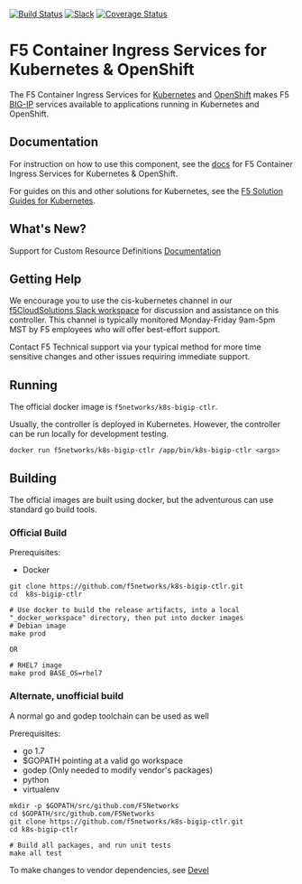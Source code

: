 [![Build Status](https://travis-ci.org/F5Networks/k8s-bigip-ctlr.svg?branch=master)](https://travis-ci.org/F5Networks/k8s-bigip-ctlr) [![Slack](https://f5cloudsolutions.herokuapp.com/badge.svg)](https://f5cloudsolutions.herokuapp.com) [![Coverage Status](https://coveralls.io/repos/github/F5Networks/k8s-bigip-ctlr/badge.svg?branch=HEAD)](https://coveralls.io/github/F5Networks/k8s-bigip-ctlr?branch=HEAD)

F5 Container Ingress Services for Kubernetes & OpenShift
========================================================

The F5 Container Ingress Services for [Kubernetes](http://kubernetes.io/) and [OpenShift](https://www.openshift.com/) makes F5 [BIG-IP](https://www.f5.com/products/big-ip-services) services available to applications running in Kubernetes and OpenShift.

Documentation
-------------

For instruction on how to use this component, see the
[docs](http://clouddocs.f5.com/products/connectors/k8s-bigip-ctlr/latest/)
for F5 Container Ingress Services for Kubernetes & OpenShift.

For guides on this and other solutions for Kubernetes, see the
[F5 Solution Guides for Kubernetes](http://clouddocs.f5.com/containers/latest/kubernetes).

What's New?
-----------
Support for Custom Resource Definitions [Documentation](https://github.com/F5Networks/k8s-bigip-ctlr/tree/master/docs/_static/config_examples/crd/CustomResource.md)

Getting Help
------------

We encourage you to use the cis-kubernetes channel in our [f5CloudSolutions Slack workspace](https://f5cloudsolutions.herokuapp.com/) for discussion and assistance on this
controller. This channel is typically monitored Monday-Friday 9am-5pm MST by F5
employees who will offer best-effort support.

Contact F5 Technical support via your typical method for more time sensitive
changes and other issues requiring immediate support.


Running
-------

The official docker image is `f5networks/k8s-bigip-ctlr`.

Usually, the controller is deployed in Kubernetes. However, the controller can be run locally for development testing.

```shell
docker run f5networks/k8s-bigip-ctlr /app/bin/k8s-bigip-ctlr <args>
```


Building
--------

The official images are built using docker, but the adventurous can use standard go build tools.

### Official Build

Prerequisites:
- Docker

```shell
git clone https://github.com/f5networks/k8s-bigip-ctlr.git
cd  k8s-bigip-ctlr

# Use docker to build the release artifacts, into a local "_docker_workspace" directory, then put into docker images
# Debian image
make prod

OR

# RHEL7 image
make prod BASE_OS=rhel7
```


### Alternate, unofficial build

A normal go and godep toolchain can be used as well

Prerequisites:
- go 1.7
- $GOPATH pointing at a valid go workspace
- godep (Only needed to modify vendor's packages)
- python
- virtualenv

```shell
mkdir -p $GOPATH/src/github.com/F5Networks
cd $GOPATH/src/github.com/F5Networks
git clone https://github.com/f5networks/k8s-bigip-ctlr.git
cd k8s-bigip-ctlr

# Build all packages, and run unit tests
make all test
```

To make changes to vendor dependencies, see [Devel](DEVEL.md)
